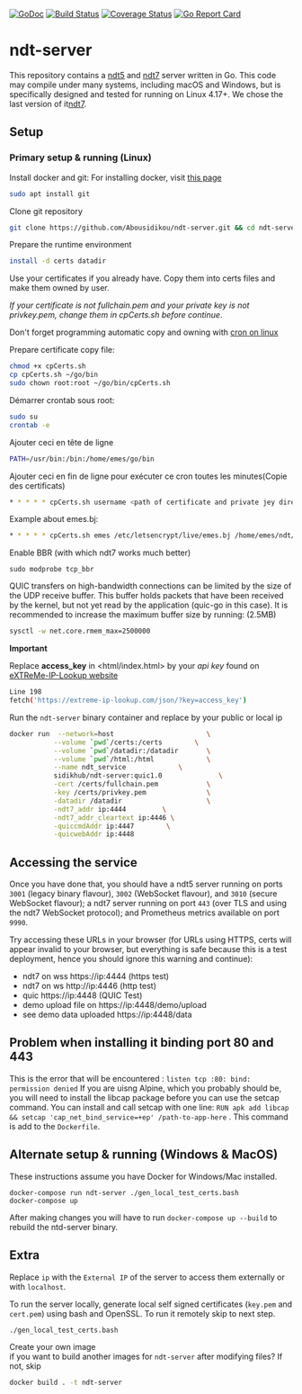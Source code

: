 [![GoDoc](https://godoc.org/github.com/m-lab/ndt-server?status.svg)](https://godoc.org/github.com/m-lab/ndt-server) [![Build Status](https://travis-ci.org/m-lab/ndt-server.svg?branch=master)](https://travis-ci.org/m-lab/ndt-server) [![Coverage Status](https://coveralls.io/repos/github/m-lab/ndt-server/badge.svg?branch=master)](https://coveralls.io/github/m-lab/ndt-server?branch=master) [![Go Report Card](https://goreportcard.com/badge/github.com/m-lab/ndt-server)](https://goreportcard.com/report/github.com/m-lab/ndt-server)

# ndt-server

This repository contains a [ndt5](
https://github.com/ndt-project/ndt/wiki/NDTProtocol) and [ndt7](
spec/ndt7-protocol.md) server written in Go. This code may compile under
many systems, including macOS and Windows, but is specifically designed
and tested for running on Linux 4.17+. We chose the last version of it[ndt7](
spec/ndt7-protocol.md).


## Setup

### Primary setup & running (Linux)

Install docker and git: 
For installing docker, visit [this page](https://docs.docker.com/engine/install/ubuntu/)
```bash
sudo apt install git
```


Clone git repository
```bash
git clone https://github.com/Abousidikou/ndt-server.git && cd ndt-server 
```

Prepare the runtime environment

```bash
install -d certs datadir
```

Use your certificates if you already have.
Copy them into certs files and make them owned by user.

*If your certificate is not fullchain.pem and your private key is not privkey.pem, change them in cpCerts.sh before continue*.

Don't forget programming automatic copy and owning with [cron on linux](https://www.howtogeek.com/101288/how-to-schedule-tasks-on-linux-an-introduction-to-crontab-files/)

Prepare certificate copy file:
```bash
chmod +x cpCerts.sh
cp cpCerts.sh ~/go/bin
sudo chown root:root ~/go/bin/cpCerts.sh
```

Démarrer crontab sous root:
```bash
sudo su
crontab -e
```
Ajouter ceci en tête de ligne
```bash
PATH=/usr/bin:/bin:/home/emes/go/bin
```

Ajouter ceci en fin de ligne pour exécuter ce cron toutes les minutes(Copie des certificats)
```bash
* * * * * cpCerts.sh username <path of certificate and private jey directory> <certs directory path>
```
Example about emes.bj:
```bash
* * * * * cpCerts.sh emes /etc/letsencrypt/live/emes.bj /home/emes/ndt/ndt-server/certs
```

Enable BBR (with which ndt7 works much better)
```
sudo modprobe tcp_bbr
```


QUIC transfers on high-bandwidth connections can be limited by the size of the UDP receive buffer.
This buffer holds packets that have been received by the kernel, but not yet read by the application (quic-go in this case).
It is recommended to increase the maximum buffer size by running:
(2.5MB)
```bash
sysctl -w net.core.rmem_max=2500000
```
**Important**

Replace **access_key** in <html/index.html>  by your *api key* found on [eXTReMe-IP-Lookup website](https://extreme-ip-lookup.com)
```bash
Line 198
fetch('https://extreme-ip-lookup.com/json/?key=access_key')
```

Run the `ndt-server` binary container and
replace <ip> by your public or local ip
```bash
docker run  --network=host                       \
           --volume `pwd`/certs:/certs        \
           --volume `pwd`/datadir:/datadir       \
           --volume `pwd`/html:/html             \
           --name ndt_service             \
           sidikhub/ndt-server:quic1.0              \
           -cert /certs/fullchain.pem            \
           -key /certs/privkey.pem               \
           -datadir /datadir                     \
           -ndt7_addr ip:4444         \
           -ndt7_addr_cleartext ip:4446 \
           -quiccmdAddr ip:4447        \
           -quicwebAddr ip:4448
```
       
        
## Accessing the service

Once you have done that, you should have a ndt5 server running on ports
`3001` (legacy binary flavour), `3002` (WebSocket flavour), and `3010`
(secure WebSocket flavour); a ndt7 server running on port `443` (over TLS
and using the ndt7 WebSocket protocol); and Prometheus metrics available
on port `9990`.

Try accessing these URLs in your browser (for URLs using HTTPS, certs will
appear invalid to your browser, but everything is safe because this is a test
deployment, hence you should ignore this warning and continue):

* ndt7 on wss  https://ip:4444 (https test)
* ndt7 on ws   http://ip:4446 (http test)
* quic  https://ip:4448 (QUIC Test)
* demo upload file on https://ip:4448/demo/upload
* see demo data uploaded https://ip:4448/data
           
           
## Problem when installing it binding port 80 and 443
This is the error that will be encountered : `listen tcp :80: bind: permission denied`
If you are uisng Alpine, which you probably should be, you will need to install the libcap package before you can use the setcap command. You can install and call setcap with one line: `RUN apk add libcap && setcap 'cap_net_bind_service=+ep' /path-to-app-here` . This command is add to the `Dockerfile`.


## Alternate setup & running (Windows & MacOS)

These instructions assume you have Docker for Windows/Mac installed.


```
docker-compose run ndt-server ./gen_local_test_certs.bash
docker-compose up
```

After making changes you will have to run `docker-compose up --build` to rebuild the ntd-server binary.

           
## Extra 
Replace `ip` with the `External IP` of the server to access them externally or with `localhost`.
           
To run the server locally, generate local self signed certificates (`key.pem`
and `cert.pem`) using bash and OpenSSL. To run it remotely skip to next step.

```bash
./gen_local_test_certs.bash
```                

Create your own image           
if you want to build another images for `ndt-server` after modifying files? If not, skip
```bash
docker build . -t ndt-server
```


